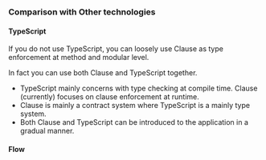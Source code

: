 ### Comparison with Other technologies

#### TypeScript

If you do not use TypeScript, you can loosely use Clause as type enforcement at method and modular level.

In fact you can use both Clause and TypeScript together.

- TypeScript mainly concerns with type checking at compile time. Clause (currently) focuses on clause enforcement at runtime.
- Clause is mainly a contract system where TypeScript is a mainly type system.
- Both Clause and TypeScript can be introduced to the application in a gradual manner.

#### Flow
